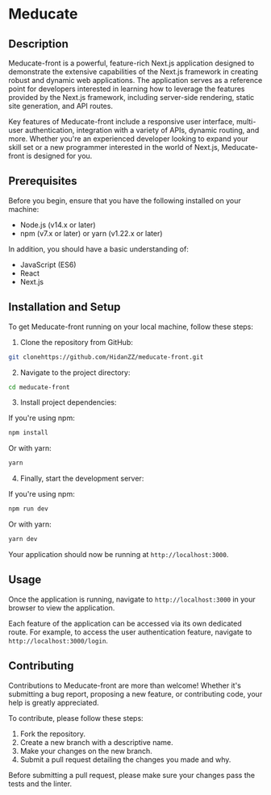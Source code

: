 
# Meducate

## Description

Meducate-front is a powerful, feature-rich Next.js application designed to demonstrate the extensive capabilities of the Next.js framework in creating robust and dynamic web applications. The application serves as a reference point for developers interested in learning how to leverage the features provided by the Next.js framework, including server-side rendering, static site generation, and API routes.

Key features of Meducate-front include a responsive user interface, multi-user authentication, integration with a variety of APIs, dynamic routing, and more. Whether you're an experienced developer looking to expand your skill set or a new programmer interested in the world of Next.js, Meducate-front is designed for you.

## Prerequisites

Before you begin, ensure that you have the following installed on your machine:

- Node.js (v14.x or later)
- npm (v7.x or later) or yarn (v1.22.x or later)

In addition, you should have a basic understanding of:

- JavaScript (ES6)
- React
- Next.js

## Installation and Setup

To get Meducate-front running on your local machine, follow these steps:

1. Clone the repository from GitHub:

```bash
git clonehttps://github.com/HidanZZ/meducate-front.git
```

2. Navigate to the project directory:

```bash
cd meducate-front
```

3. Install project dependencies:

If you're using npm:

```bash
npm install
```

Or with yarn:

```bash
yarn
```


4. Finally, start the development server:

If you're using npm:

```bash
npm run dev
```

Or with yarn:

```bash
yarn dev
```

Your application should now be running at `http://localhost:3000`.

## Usage

Once the application is running, navigate to `http://localhost:3000` in your browser to view the application.

Each feature of the application can be accessed via its own dedicated route. For example, to access the user authentication feature, navigate to `http://localhost:3000/login`.


## Contributing

Contributions to Meducate-front are more than welcome! Whether it's submitting a bug report, proposing a new feature, or contributing code, your help is greatly appreciated.

To contribute, please follow these steps:

1. Fork the repository.
2. Create a new branch with a descriptive name.
3. Make your changes on the new branch.
4. Submit a pull request detailing the changes you made and why.

Before submitting a pull request, please make sure your changes pass the tests and the linter.

